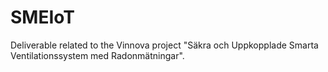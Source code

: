# SMEIoT
Deliverable related to the Vinnova project "Säkra och Uppkopplade Smarta Ventilationssystem med Radonmätningar".
